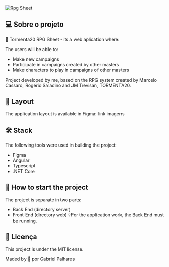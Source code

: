 ![Rpg Sheet](https://user-images.githubusercontent.com/60354322/154341810-e6df3244-59fd-41f7-a342-aa7c2bd05988.png)


## 💻 Sobre o projeto
🧙 Tormenta20 RPG Sheet - its a web aplication where:

The users will be able to:
- Make new campaigns
- Participate in campaigns created by other masters
- Make characters to play in campaigns of other masters

Project developed by me, based on the RPG system created by Marcelo Cassaro, Rogério Saladino and JM Trevisan, TORMENTA20.

## 🎨 Layout
The application layout is available in Figma:
link
imagens

## 🛠 Stack
The following tools were used in building the project:

- Figma
- Angular
- Typescript
- .NET Core

## 🚀 How to start the project
The project is separate in two parts:

- Back End (directory server)
- Front End (directory web)
💡For the application work, the Back End must be running.


## 📝 Licença
This project is under the MIT license.

Maded by :purple_heart: por Gabriel Palhares
